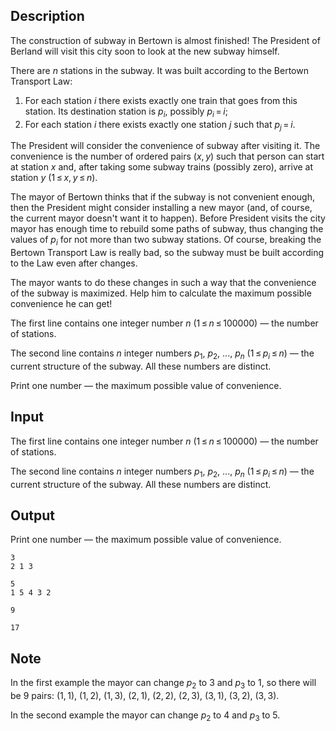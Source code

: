 ## Description

<div><p>The construction of subway in Bertown is almost finished! The President of Berland will visit this city soon to look at the new subway himself.</p><p>There are <span class="tex-span"><i>n</i></span> stations in the subway. It was built according to the <span class="tex-font-style-it">Bertown Transport Law</span>:</p><ol> <li> For each station <span class="tex-span"><i>i</i></span> there exists exactly one train that goes from this station. Its destination station is <span class="tex-span"><i>p</i><sub class="lower-index"><i>i</i></sub></span>, possibly <span class="tex-span"><i>p</i><sub class="lower-index"><i>i</i></sub> = <i>i</i></span>; </li><li> For each station <span class="tex-span"><i>i</i></span> there exists exactly one station <span class="tex-span"><i>j</i></span> such that <span class="tex-span"><i>p</i><sub class="lower-index"><i>j</i></sub> = <i>i</i></span>. </li></ol><p>The President will consider the <span class="tex-font-style-it">convenience</span> of subway after visiting it. The <span class="tex-font-style-it">convenience</span> is the number of ordered pairs <span class="tex-span">(<i>x</i>, <i>y</i>)</span> such that person can start at station <span class="tex-span"><i>x</i></span> and, after taking some subway trains (possibly zero), arrive at station <span class="tex-span"><i>y</i></span> (<span class="tex-span">1 ≤ <i>x</i>, <i>y</i> ≤ <i>n</i></span>).</p><p>The mayor of Bertown thinks that if the subway is not <span class="tex-font-style-it">convenient</span> enough, then the President might consider installing a new mayor (and, of course, the current mayor doesn't want it to happen). Before President visits the city mayor has enough time to rebuild some paths of subway, thus changing the values of <span class="tex-span"><i>p</i><sub class="lower-index"><i>i</i></sub></span> for <span class="tex-font-style-bf">not more than two subway stations</span>. Of course, breaking the <span class="tex-font-style-it">Bertown Transport Law</span> is really bad, so the subway must be built according to the <span class="tex-font-style-it">Law</span> even after changes.</p><p>The mayor wants to do these changes in such a way that the <span class="tex-font-style-it">convenience</span> of the subway is maximized. Help him to calculate the maximum possible <span class="tex-font-style-it">convenience</span> he can get! </p></div><div class="input-specification"><p>The first line contains one integer number <span class="tex-span"><i>n</i></span> (<span class="tex-span">1 ≤ <i>n</i> ≤ 100000</span>) — the number of stations.</p><p>The second line contains <span class="tex-span"><i>n</i></span> integer numbers <span class="tex-span"><i>p</i><sub class="lower-index">1</sub></span>, <span class="tex-span"><i>p</i><sub class="lower-index">2</sub></span>, ..., <span class="tex-span"><i>p</i><sub class="lower-index"><i>n</i></sub></span> (<span class="tex-span">1 ≤ <i>p</i><sub class="lower-index"><i>i</i></sub> ≤ <i>n</i></span>) — the current structure of the subway. All these numbers are distinct.</p></div><div class="output-specification"><p>Print one number — the maximum possible value of <span class="tex-font-style-it">convenience</span>.</p></div>

## Input

<p>The first line contains one integer number <span class="tex-span"><i>n</i></span> (<span class="tex-span">1 ≤ <i>n</i> ≤ 100000</span>) — the number of stations.</p><p>The second line contains <span class="tex-span"><i>n</i></span> integer numbers <span class="tex-span"><i>p</i><sub class="lower-index">1</sub></span>, <span class="tex-span"><i>p</i><sub class="lower-index">2</sub></span>, ..., <span class="tex-span"><i>p</i><sub class="lower-index"><i>n</i></sub></span> (<span class="tex-span">1 ≤ <i>p</i><sub class="lower-index"><i>i</i></sub> ≤ <i>n</i></span>) — the current structure of the subway. All these numbers are distinct.</p>

## Output

<p>Print one number — the maximum possible value of <span class="tex-font-style-it">convenience</span>.</p>





```input1
3
2 1 3

```




```input2
5
1 5 4 3 2

```




```output1
9

```




```output2
17

```



## Note

<p>In the first example the mayor can change <span class="tex-span"><i>p</i><sub class="lower-index">2</sub></span> to <span class="tex-span">3</span> and <span class="tex-span"><i>p</i><sub class="lower-index">3</sub></span> to <span class="tex-span">1</span>, so there will be <span class="tex-span">9</span> pairs: <span class="tex-span">(1, 1)</span>, <span class="tex-span">(1, 2)</span>, <span class="tex-span">(1, 3)</span>, <span class="tex-span">(2, 1)</span>, <span class="tex-span">(2, 2)</span>, <span class="tex-span">(2, 3)</span>, <span class="tex-span">(3, 1)</span>, <span class="tex-span">(3, 2)</span>, <span class="tex-span">(3, 3)</span>.</p><p>In the second example the mayor can change <span class="tex-span"><i>p</i><sub class="lower-index">2</sub></span> to <span class="tex-span">4</span> and <span class="tex-span"><i>p</i><sub class="lower-index">3</sub></span> to <span class="tex-span">5</span>.</p>
